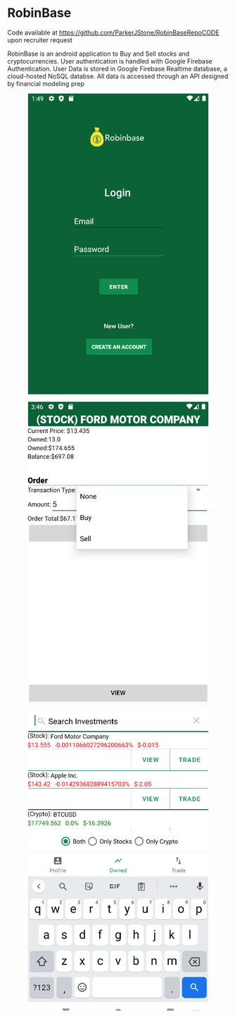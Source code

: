 # RobinBase
Code available at https://github.com/ParkerJStone/RobinBaseRepoCODE upon recruiter request

RobinBase is an android application to Buy and Sell stocks and cryptocurrencies. User authentication is handled with Google Firebase Authentication. User Data is stored in Google Firebase Realtime database, a cloud-hosted NoSQL databse. All data is accessed through an API designed by financial modeling prep 

<p align="center">
  <img src="https://github.com/ParkerJStone/RobinBaseRepo/blob/main/images/LoginScreen.png" />
</p>

<p align="center">
  <img src="https://github.com/ParkerJStone/RobinBaseRepo/blob/main/images/TransactionScreen.png" />
</p>

<p align="center">
  <img src="https://github.com/ParkerJStone/RobinBaseRepo/blob/main/images/InvestmentsScreen.png" />
</p>
